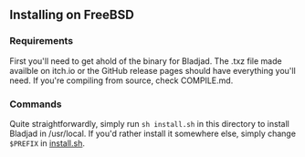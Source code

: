 ## Installing on FreeBSD

### Requirements
First you'll need to get ahold of the binary for Bladjad. The .txz file made
availble on itch.io or the GitHub release pages should have everything you'll
need. If you're compiling from source, check COMPILE.md.

### Commands
Quite straightforwardly, simply run `sh install.sh` in this directory to install
Bladjad in /usr/local. If you'd rather install it somewhere else, simply change
`$PREFIX` in [install.sh](install.sh).
